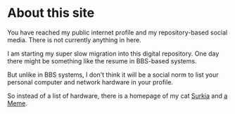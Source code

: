 # About this site
You have reached my public internet profile and my repository-based social media. There is not currently anything in here.

I am starting my super slow migration into this digital repository. One day there might be something like the resume in BBS-based systems.

But unlike in BBS systems, I don't think it will be a social norm to list your personal computer and network hardware in your profile.

So instead of a list of hardware, there is a homepage of my cat [Surkia](Surkia.md) and [a Meme](MEME.md).